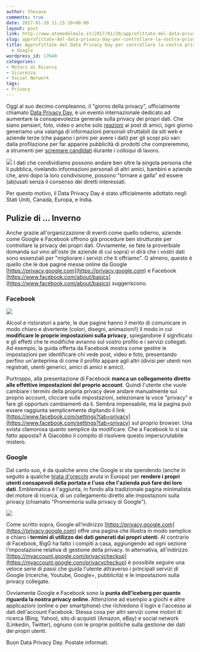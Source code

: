```yaml
---
author: thesave
comments: true
date: 2017-01-28 11:15:18+00:00
layout: post
link: http://www.atomodelmale.it/2017/01/28/approfittate-del-data-privacy-day-per-controllare-la-vostra-privacy-su-facebook-e-google/
slug: approfittate-del-data-privacy-day-per-controllare-la-vostra-privacy-su-facebook-e-google
title: Approfittate del Data Privacy Day per controllare la vostra privacy su Facebook
  e Google
wordpress_id: 17640
categories:
- Motori di Ricerca
- Sicurezza
- Social Network
tags:
- Privacy
---
```


Oggi al suo decimo compleanno, il "giorno della privacy", ufficialmente chiamato [Data Privacy Day](https://en.wikipedia.org/wiki/Data_Privacy_Day), è un evento internazionale dedicato ad aumentare la consapevolezza generale sulla privacy dei propri dati. Che siano pensieri, foto, video o anche solo [reazioni](http://www.atomodelmale.it/2016/02/29/facebook-introduce-5-nuove-reazioni-a-fianco-del-classico-like/) ai post di amici, ogni giorno generiamo una valanga di informazioni personali sfruttabili da siti web e aziende terze (che pagano i primi per avere i dati) per gli scopi più vari: dalla profilazione per far apparire pubblicità di prodotti che compreremmo, a strumenti per [scremare candidati](https://www.sciencedaily.com/releases/2016/01/160114110719.htm) durante i colloqui di lavoro.

![](http://www.atomodelmale.it/wp-content/uploads/2017/01/Screen-Shot-2017-01-28-at-11.22.57.png) I dati che condividiamo possono andare ben oltre la singola persona che li pubblica, rivelando informazioni personali di altri amici, bambini e aziende che, anni dopo la loro condivisione, possono "tornare a galla" ed essere (ab)usati senza il consenso dei diretti interessati.

Per questo motivo, il Data Privacy Day è stato ufficialmente adottato negli Stati Uniti, Canada, Europa, e India.





## Pulizie di ... Inverno



Anche grazie all'organizzazione di eventi come quello odierno, aziende come Google e Facebook offrono già procedure ben strutturate per controllare la privacy dei propri dati.
Ovviamente, se fate la proverbiale domanda sul vino all'oste (le aziende di cui sopra) vi dirà che i vostri dati sono essenziali per "migliorare i servizi che ti offriamo". O almeno, questo è quello che le due pagine messe online da Google [https://privacy.google.com](https://privacy.google.com) e Facebook [https://www.facebook.com/about/basics](https://www.facebook.com/about/basics) suggeriscono.



### Facebook



![](http://www.atomodelmale.it/wp-content/uploads/2017/01/Screen-Shot-2017-01-28-at-10.53.21.png)

Alcool e ristoratori a parte, le due pagine hanno il merito di comunicare in modo chiaro e divertente (colori, disegni, animazioni!) il modo in cui **modificare le proprie impostazioni sulla privacy**, spiegandone il significato e gli effetti che le modifiche avranno sul vostro profilo e i servizi collegati. Ad esempio, la guida offerta da Facebook mostra come gestire le impostazioni per identificare chi vede post, video e foto, presentando perfino un'anteprima di come il profilo appare agli altri (divisi per utenti non registrati, utenti generici, amici di amici e amici).

Purtroppo, alla presentazione di Facebook **manca un collegamento diretto alle effettive impostazioni del proprio account**. Quindi l'utente che vuole cambiare i termini della propria privacy deve andare manualmente sul proprio account, cliccare sulle impostazioni, selezionare la voce "privacy" e fare gli opportuni cambiamenti da lì. Sembra impensabile, ma la pagina può essere raggiunta semplicemente digitando il link [https://www.facebook.com/settings?tab=privacy](https://www.facebook.com/settings?tab=privacy) sul proprio browser. Una svista clamorosa quanto semplice da modificare. Che a Facebook lo si sia fatto apposta? A Giacobbo il compito di risolvere questo imperscrutabile mistero.



### Google



Dal canto suo, è da qualche anno che Google si sta spendendo (anche in seguito a qualche [tirata d'orecchi](http://europa.eu/rapid/press-release_IP-16-2532_en.htm) avuta in Europa) per **rendere i propri utenti consapevoli della portata e l'uso che l'azienda può fare dei loro dati**. Emblematica è l'aggiunta, in fondo alla tradizionale pagina minimalista del motore di ricerca, di un collegamento diretto alle impostazioni sulla privacy (chiamato "Promemoria sulla privacy di Google").

![](http://www.atomodelmale.it/wp-content/uploads/2017/01/Screen-Shot-2017-01-28-at-11.23.21.png)

Come scritto sopra, Google all'indirizzo [https://privacy.google.com](https://privacy.google.com) offre una pagina che illustra in modo semplice e chiaro i **termini di utilizzo dei dati generati dai propri utenti**. Al contrario di Facebook, BigG ha fatto i compiti a casa, aggiungendo ad ogni sezione l'impostazione relativa di gestione della privacy. In alternativa, all'indirizzo [https://myaccount.google.com/privacycheckup](https://myaccount.google.com/privacycheckup) è possibile seguire una veloce serie di passi che guida l'utente attraverso i principali servizi di Google (ricerche, Youtube, Google+, pubblicità) e le impostazioni sulla privacy collegate.

Ovviamente Google e Facebook sono la **punta dell'iceberg per quanto riguarda la nostra privacy online**. Attenzione ad esempio a giochi e altre applicazioni (online o per smartphone) che richiedono il login e l'accesso ai dati dell'account Facebook. Stessa cosa per altri servizi come motori di ricerca (Bing, Yahoo), sito di acquisti (Amazon, eBay) e social network (Linkedin, Twitter), ognuno con le proprie politiche sulla gestione dei dati dei propri utenti.

Buon Data Privacy Day. Postate informati.
